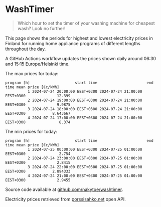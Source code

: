 
# WashTimer

> Which hour to set the timer of your washing machine for cheapest wash? Look no further!

This page shows the periods for highest and lowest electricity prices in Finland 
for running home appliance programs of different lengths throughout the day. 

A GitHub Actions workflow updates the prices shown daily around 06:30 and 15:15 Europe/Helsinki time.

The max prices for today:

	program [h]                    start time                      end time mean price [€c/kWh]
	          1 2024-07-24 20:00:00 EEST+0300 2024-07-24 21:00:00 EEST+0300              12.399
	          2 2024-07-24 19:00:00 EEST+0300 2024-07-24 21:00:00 EEST+0300              9.9875
	          3 2024-07-24 18:00:00 EEST+0300 2024-07-24 21:00:00 EEST+0300            8.643667
	          4 2024-07-24 17:00:00 EEST+0300 2024-07-24 21:00:00 EEST+0300               8.374

The min prices for today:

	program [h]                    start time                      end time mean price [€c/kWh]
	          1 2024-07-25 00:00:00 EEST+0300 2024-07-25 01:00:00 EEST+0300               2.754
	          2 2024-07-24 23:00:00 EEST+0300 2024-07-25 01:00:00 EEST+0300              2.8415
	          3 2024-07-24 22:00:00 EEST+0300 2024-07-25 01:00:00 EEST+0300            2.894333
	          4 2024-07-24 21:00:00 EEST+0300 2024-07-25 01:00:00 EEST+0300              2.9455


Source code available at [github.com/nakytoe/washtimer](https://github.com/nakytoe/washtimer).

Electricity prices retrieved from [porssisahko.net](https://porssisahko.net/api) open API.
